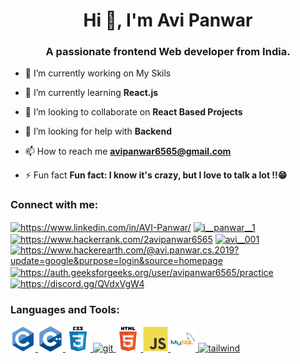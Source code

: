 

<h1 align="center">Hi 👋, I'm Avi Panwar</h1>
<h3 align="center">A passionate frontend Web developer from India.</h3>

- 🔭 I’m currently working on My Skils

- 🌱 I’m currently learning **React.js**

- 👯 I’m looking to collaborate on **React Based Projects**

- 🤝 I’m looking for help with **Backend**

- 📫 How to reach me **avipanwar6565@gmail.com**

- ⚡ Fun fact **Fun fact: I know it's crazy, but I love to talk a lot !!😁**

<h3 align="left">Connect with me:</h3>
<p align="left">
<a href="https://linkedin.com/in/https://www.linkedin.com/in/AVI-Panwar/" target="blank"><img align="center" src="https://raw.githubusercontent.com/rahuldkjain/github-profile-readme-generator/master/src/images/icons/Social/linked-in-alt.svg" alt="https://www.linkedin.com/in/AVI-Panwar/" height="30" width="40" /></a>
<a href="https://instagram.com/i__panwar__1" target="blank"><img align="center" src="https://raw.githubusercontent.com/rahuldkjain/github-profile-readme-generator/master/src/images/icons/Social/instagram.svg" alt="i__panwar__1" height="30" width="40" /></a>
<a href="https://www.hackerrank.com/@avipanwar6565" target="blank"><img align="center" src="https://raw.githubusercontent.com/rahuldkjain/github-profile-readme-generator/master/src/images/icons/Social/hackerrank.svg" alt="https://www.hackerrank.com/2avipanwar6565" height="30" width="40" /></a>
<a href="https://www.leetcode.com/avi__001" target="blank"><img align="center" src="https://raw.githubusercontent.com/rahuldkjain/github-profile-readme-generator/master/src/images/icons/Social/leet-code.svg" alt="avi__001" height="30" width="40" /></a>
<a href="https://www.hackerearth.com/https://www.hackerearth.com/@avi.panwar.cs.2019?update=google&purpose=login&source=homepage" target="blank"><img align="center" src="https://raw.githubusercontent.com/rahuldkjain/github-profile-readme-generator/master/src/images/icons/Social/hackerearth.svg" alt="https://www.hackerearth.com/@avi.panwar.cs.2019?update=google&purpose=login&source=homepage" height="30" width="40" /></a>
<a href="https://auth.geeksforgeeks.org/user/https://auth.geeksforgeeks.org/user/avipanwar6565/practice" target="blank"><img align="center" src="https://raw.githubusercontent.com/rahuldkjain/github-profile-readme-generator/master/src/images/icons/Social/geeks-for-geeks.svg" alt="https://auth.geeksforgeeks.org/user/avipanwar6565/practice" height="30" width="40" /></a>
<a href="https://discord.gg/https://discord.gg/QVdxVgW4" target="blank"><img align="center" src="https://raw.githubusercontent.com/rahuldkjain/github-profile-readme-generator/master/src/images/icons/Social/discord.svg" alt="https://discord.gg/QVdxVgW4" height="30" width="40" /></a>
</p>

<h3 align="left">Languages and Tools:</h3>
<p align="left"> <a href="https://www.cprogramming.com/" target="_blank" rel="noreferrer"> <img src="https://raw.githubusercontent.com/devicons/devicon/master/icons/c/c-original.svg" alt="c" width="40" height="40"/> </a> <a href="https://www.w3schools.com/cpp/" target="_blank" rel="noreferrer"> <img src="https://raw.githubusercontent.com/devicons/devicon/master/icons/cplusplus/cplusplus-original.svg" alt="cplusplus" width="40" height="40"/> </a> <a href="https://www.w3schools.com/css/" target="_blank" rel="noreferrer"> <img src="https://raw.githubusercontent.com/devicons/devicon/master/icons/css3/css3-original-wordmark.svg" alt="css3" width="40" height="40"/> </a> <a href="https://git-scm.com/" target="_blank" rel="noreferrer"> <img src="https://www.vectorlogo.zone/logos/git-scm/git-scm-icon.svg" alt="git" width="40" height="40"/> </a> <a href="https://www.w3.org/html/" target="_blank" rel="noreferrer"> <img src="https://raw.githubusercontent.com/devicons/devicon/master/icons/html5/html5-original-wordmark.svg" alt="html5" width="40" height="40"/> </a> <a href="https://developer.mozilla.org/en-US/docs/Web/JavaScript" target="_blank" rel="noreferrer"> <img src="https://raw.githubusercontent.com/devicons/devicon/master/icons/javascript/javascript-original.svg" alt="javascript" width="40" height="40"/> </a> <a href="https://www.mysql.com/" target="_blank" rel="noreferrer"> <img src="https://raw.githubusercontent.com/devicons/devicon/master/icons/mysql/mysql-original-wordmark.svg" alt="mysql" width="40" height="40"/> </a> <a href="https://tailwindcss.com/" target="_blank" rel="noreferrer"> <img src="https://www.vectorlogo.zone/logos/tailwindcss/tailwindcss-icon.svg" alt="tailwind" width="40" height="40"/> </a> </p>
